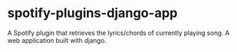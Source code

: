 # spotify-plugins-django-app
  A Spotify plugin that retrieves the lyrics/chords of currently playing song. A web application built with django.
